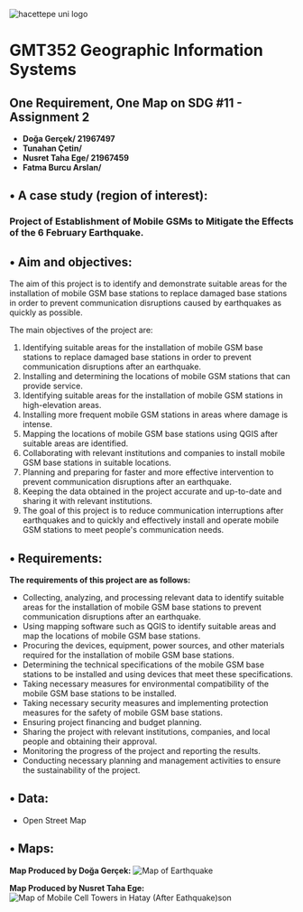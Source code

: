 
![hacettepe uni logo](https://user-images.githubusercontent.com/120742291/228499073-c051153a-a1e9-4adc-9bd1-4e3015647017.svg)

# GMT352 Geographic Information Systems 

## One Requirement, One Map on SDG #11  - Assignment 2

- **Doğa Gerçek/ 21967497** 
- **Tunahan Çetin/**   
- **Nusret Taha Ege/ 21967459**  
- **Fatma Burcu Arslan/**


## • A case study (region of interest): 
### Project of Establishment of Mobile GSMs to Mitigate the Effects of the 6 February Earthquake.

## • Aim and objectives:
The aim of this project is to identify and demonstrate suitable areas for the installation of mobile GSM base stations to replace damaged base stations in order to prevent communication disruptions caused by earthquakes as quickly as possible. 

The main objectives of the project are:
1. Identifying suitable areas for the installation of mobile GSM base stations to replace damaged base stations in order to prevent communication disruptions after an earthquake.
2. Installing and determining the locations of mobile GSM stations that can provide service.
3. Identifying suitable areas for the installation of mobile GSM stations in high-elevation areas.
4. Installing more frequent mobile GSM stations in areas where damage is intense.
5. Mapping the locations of mobile GSM base stations using QGIS after suitable areas are identified.
6. Collaborating with relevant institutions and companies to install mobile GSM base stations in suitable locations.
7. Planning and preparing for faster and more effective intervention to prevent communication disruptions after an earthquake.
8. Keeping the data obtained in the project accurate and up-to-date and sharing it with relevant institutions.
9. The goal of this project is to reduce communication interruptions after earthquakes and to quickly and effectively install and operate mobile GSM stations to meet people's communication needs.

## • Requirements:
**The requirements of this project are as follows:**
* Collecting, analyzing, and processing relevant data to identify suitable areas for the installation of mobile GSM base stations to prevent communication disruptions after an earthquake.
* Using mapping software such as QGIS to identify suitable areas and map the locations of mobile GSM base stations.
* Procuring the devices, equipment, power sources, and other materials required for the installation of mobile GSM base stations.
* Determining the technical specifications of the mobile GSM base stations to be installed and using devices that meet these specifications.
* Taking necessary measures for environmental compatibility of the mobile GSM base stations to be installed.
* Taking necessary security measures and implementing protection measures for the safety of mobile GSM base stations.
* Ensuring project financing and budget planning.
* Sharing the project with relevant institutions, companies, and local people and obtaining their approval.
* Monitoring the progress of the project and reporting the results.
* Conducting necessary planning and management activities to ensure the sustainability of the project.

## • Data:
 - Open Street Map

## • Maps:
**Map Produced by Doğa Gerçek:**
![Map of Earthquake](https://user-images.githubusercontent.com/120742291/228494795-8f48bd88-d199-47c5-b512-7a0e9781d048.png)

**Map Produced by Nusret Taha Ege:**
![Map of Mobile Cell Towers in Hatay (After Eathquake)son](https://user-images.githubusercontent.com/120680467/228639815-84a724f3-25a9-47ec-afc3-84490a57e0ed.png)
